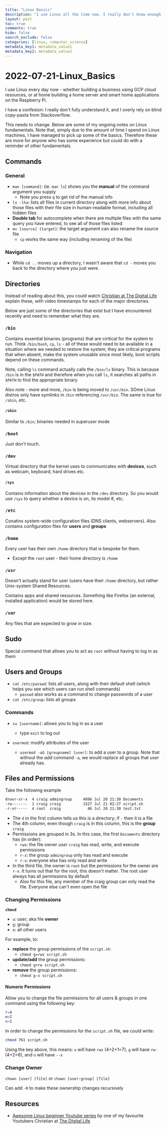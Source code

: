 ```yaml
---
title: "Linux Basics"
description: "I use Linux all the time now. I really don't know enough about it. This changes now"
layout: post
toc: true
comments: true
hide: false
search_exclude: false
categories: [linux, computer_science]
metadata_key1: metadata_value1
metadata_key2: metadata_value2
---
```




# 2022-07-21-Linux_Basics

I use Linux every day now - whether building a business using GCP cloud resources, or at home building a home server and smart home applications on the Raspberry Pi. 

I have a confesion: I really don't fully understand it, and I overly rely on blind copy-pasta from Stackoverflow. 

This needs to change. Below are some of my ongoing notes on Linux fundamentals. Note that, simply due to the amount of time I spend on Linux machines, I have managed to pick up some of the basics. Therefore these are more for anyone who has some experience but could do with a reminder of other fundamentals.

## Commands

### General
* `man [command]`: (ie. `man ls`) shows you the **manual** of the command argument you supply
	* Note you press `q` to get rid of the manual info
* `ls -lha`: lists all files in current directory along with more info about those files with their file size in human-readable format, including all hidden files
* **Double tab** for autocomplete when there are multiple files with the same query you have entered, to see all of those files listed
* `mv [source] [target]`: the target argument can also rename the source file
	* `cp` works the same way (including renaming of the file)

### Navigation
* While `cd ..` moves up a directory, I wasn't aware that `cd -` moves you back to the directory where you just were.


## Directories
Instead of reading about this, you could watch [Christian at The Digital Life](https://youtu.be/85-o08kaje0) explain these, with video timestamps for each of the major directories.

Below are just some of the directories that exist but I have encountered recently and need to remember what they are.

### `/bin`
Contains essential binaries (programs) that are ciritical for the system to run. Think `/bin/bash`,  `cp`, `ls` - all of these would need to be available in a situation where we needed to restore the system; they are critical programs that when absent, make the system unusable since most likely, boot scripts depend on these commands.

Note, calling `ls` command actually calls the `/bin/ls` binary. This is because `/bin` is in the `$PATH` and therefore when you call `ls`, it searches all paths in `$PATH` to find the appropriate binary

Also note - more and more, `/bin` is being moved to `/usr/bin`. SOme Linux distros only have symlinks in `/bin` referencing `/usr/bin`. The same is true for `/sbin`, etc.

#### `/sbin`
Similar to `/bin`; binaries needed in superuser mode

### `/boot`
Just don't touch.

### `/dev`
Virtual directory that the kernel uses to communicates with **devices**, such as webcam, keyboard, hard drives etc. 

#### `/sys`
Contains information about the devices in the `/dev` directory. So you would use `/sys` to query whether a device is on, its model #, etc.

### `/etc`
Conatins system-wide configuration files (DNS clients, webservers). Also contains configuration files for **users** and **groups**


### `/home`
Every user has their own `/home` directory that is bespoke for them.
* Except the `root` user - their home directory is `/home`

### `/usr`
Doesn't actually stand for user (users have their `/home` directory, but rather Unix-system Shared Resources.

Contains apps and shared resources. Something like Firefox (an external, installed application) would be stored here.

### `/var`
Any files that are expected to grow in size. 

## Sudo
Special command that allows you to act as `root` without having to log in as them


## Users and Groups
* `cat /etc/passwd`: lists all users, along with their default shell (which helps you see which users can run shell commands)
	* `passwd` also works as a command to change passwords of a user
* `cat /etc/group`: lists all groups

### Commands
* `su [username]`: allows you to log in as a user
	* type `exit` to log out

* `usermod`: modify attributes of the user
	* `usermod -aG [groupname] [user]`: to add a user to a group. Note that without the *add* command `-a`, we would *replace* all groups that user already has.

## Files and Permissions
Take the following example

```bash
drwxr-xr-x  4 craig admingroup     4096 Jul 20 21:30 Documents
-rw-------  1 craig craig          1527 Jul 21 02:27 script.sh
-r-xr-----  4 root  craig            46 Jul 20 21:30 test.txt
```

* The `d` in the first column tells us this is a directory; if `-` then it is a file
* The 4th column, even though `craig` is in this column, this is the **group** `craig`
* Permissions are grouped in 3s. In this case, the first `Documents` directory has (in order):
	* `rwx`: the file owner *user*  `craig` has read, write, and execute permissions
	* `r-x`: the group `admingroup` only has read and execute
	* `r-x`: everyone else has only read and write
* In the third file, the owner is `root` but the permissions for the owner are `r-x`. It turns out that for the root, this doesn't matter. The root user always has all permissions by default
	* Also for this file, any member of the craig group can only read the file. Everyone else can't even open the file


### Changing Permissions

**`chmod`**

* `u`: user; aka file **owner**
* `g`: group
* `o`: all other users

For example, to:
* **replace** the group permissions of the `script.sh`: 
	* `chmod g=rwx script.sh`
* **update/add** the group permissions:
	* `chmod g+rw script.sh`
* **remove** the group permissions:
	* `chmod g-x script.sh`

#### Numeric Permissions
Allow you to change the file permissions for all users & groups in one command using the following key:
```bash
r=4
w=2
x=1
```

In order to change the permissions for the `script.sh` file, we could write:
```bash
chmod 761 script.sh
```

Using the key above, this means: `u` will have `rwx` (4+2+1=7), `g` will have `rw-` (4+2=6), and `o` will have `--x` 

### Change Owner
`chown [user] [file]` or `chown [user:group] [file]`

Can add `-R` to make these ownership changes recursively

## Resources
* [Awesome Linux beginner Youtube series](https://youtube.com/playlist?list=PLj-2elZxVPZ_E5cFhNrUa_BqWC8sfcH6q) by one of my favourite Youtubers Christian at [The DIgital Life](https://www.youtube.com/c/TheDigitalLifeTech)

